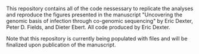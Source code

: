 This repository contains all of the code nessessary to replicate the analyses and reproduce the figures presented in the manuscript "Uncovering the genomic basis of infection through co-genomic sequencing" by Eric Dexter, Peter D. Fields, and Dieter Ebert. All code produced by Eric Dexter.

Note that this repository is currently being populated with files and will be finalized upon publication of the manuscript.

